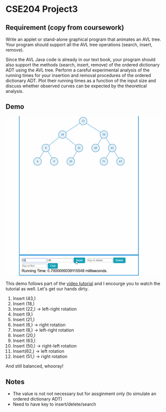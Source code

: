 # CSE204 Project3

## Requirement (copy from coursework)

Write an applet or stand-alone graphical program that animates an AVL tree. Your program should support all the AVL tree operations (search, insert, remove).

Since the AVL Java code is already in our text book, your program should also support the methods (search, insert, remove) of the ordered dictionary ADT using the AVL tree. Perform a careful experimental analysis of the running times for your insertion and removal procedures of the ordered dictionary ADT. Plot their running times as a function of the input size and discuss whether observed curves can be expected by the theoretical analysis.

## Demo

![Screenshot](demo.gif)

This demo follows part of the [video tutorial](https://www.youtube.com/watch?v=7m94k2Qhg68) and I encourge you to watch the tutorial as well. Let's get our hands dirty.

1.  Insert (43,)
2.  Insert (18,)
3.  Insert (22,) -> left-right rotation
4.  Insert (9,)
5.  Insert (21,)
6.  Insert (6,) -> right rotation
7.  Insert (8,) -> left-right rotation
8.  Insert (20,)
9.  Insert (63,)
10. Insert (50,) -> right-left rotation
11. Insert(62,) -> left rotation
12. Insert (51,) -> right rotation

And still balanced, whooray!

## Notes

* The value is not not necessary but for assginment only (to simulate an ordered dictionary ADT)
* Need to have key to insert/delete/search
